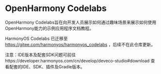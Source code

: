 # OpenHarmony Codelabs

OpenHarmony Codelabs旨在向开发人员展示如何通过趣味场景来展示如何使用OpenHarmony能力的示例应用程序文档教程。

HarmonyOS Codelabs 已迁移至 https://gitee.com/harmonyos/harmonyos_codelabs ，后续不在此仓库更新。

注意：IDE版本及配套SDK问题可前往https://developer.harmonyos.com/cn/develop/deveco-studio#download 查看配套的IDE、SDK、插件及Gradle版本。